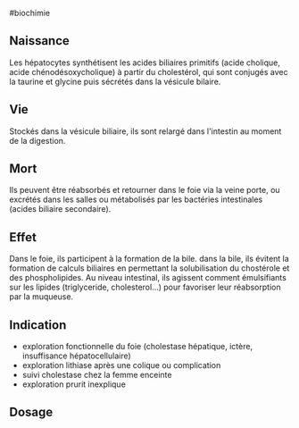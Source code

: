 #biochimie 

## Naissance

Les hépatocytes synthétisent les acides biliaires primitifs (acide
cholique, acide chénodésoxycholique) à partir du cholestérol, qui sont
conjugés avec la taurine et glycine puis sécrétés dans la vésicule
bilaire.

## Vie

Stockés dans la vésicule biliaire, ils sont relargé dans l'intestin au
moment de la digestion.

## Mort

Ils peuvent être réabsorbés et retourner dans le foie via la veine
porte, ou excrétés dans les salles ou métabolisés par les bactéries
intestinales (acides biliaire secondaire).

## Effet

Dans le foie, ils participent à la formation de la bile. dans la bile,
ils évitent la formation de calculs biliaires en permettant la
solubilisation du chostérole et des phospholipides. Au niveau
intestinal, ils agissent comment émulsifiants sur les lipides
(triglyceride, cholesterol...) pour favoriser leur réabsorption par la
muqueuse.

## Indication

-   exploration fonctionnelle du foie (cholestase hépatique, ictère,
    insuffisance hépatocellulaire)
-   exploration lithiase après une colique ou complication
-   suivi cholestase chez la femme enceinte
-   exploration prurit inexplique

## Dosage

